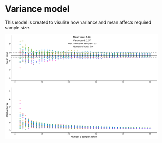 # Variance model 

This model is created to visulize how variance and mean affects required sample size. 


![tex for the figure](example_figure.png?raw=true "Figure 1")
